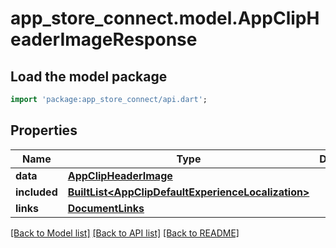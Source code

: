 # app_store_connect.model.AppClipHeaderImageResponse

## Load the model package
```dart
import 'package:app_store_connect/api.dart';
```

## Properties
Name | Type | Description | Notes
------------ | ------------- | ------------- | -------------
**data** | [**AppClipHeaderImage**](AppClipHeaderImage.md) |  | 
**included** | [**BuiltList&lt;AppClipDefaultExperienceLocalization&gt;**](AppClipDefaultExperienceLocalization.md) |  | [optional] 
**links** | [**DocumentLinks**](DocumentLinks.md) |  | 

[[Back to Model list]](../README.md#documentation-for-models) [[Back to API list]](../README.md#documentation-for-api-endpoints) [[Back to README]](../README.md)


